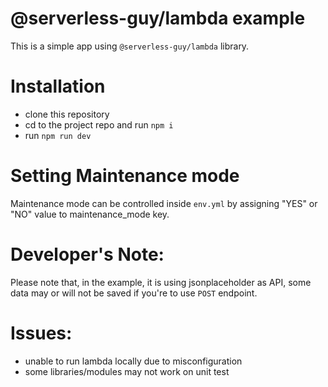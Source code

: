 # @serverless-guy/lambda example  
  
This is a simple app using `@serverless-guy/lambda` library.

# Installation  
  
* clone this repository
* cd to the project repo and run `npm i`
* run `npm run dev`

# Setting Maintenance mode  
  
Maintenance mode can be controlled inside `env.yml` by assigning "YES" or "NO" value to maintenance_mode key.  
  
# Developer's Note:  
  
Please note that, in the example, it is using jsonplaceholder as API, some data may or will not be saved if you're to use `POST` endpoint.
  
# Issues:  
  
* unable to run lambda locally due to misconfiguration
* some libraries/modules may not work on unit test

